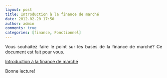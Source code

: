 ```yaml
---
layout: post
title: Introduction à la finance de marché
date: 2012-02-20 17:50
author: admin
comments: true
categories: [finance, Fonctionnel]
---
```

<p style="text-align: justify;">Vous souhaitez faire le point sur les bases de la finance de marché? Ce document est fait pour vous.</p>
<p style="text-align: justify;"><a href="http://www.arolla.fr/blog/wp-content/uploads/2012/02/Introduction-%C3%A0-la-finance-de-march%C3%A9.pdf">Introduction à la finance de marché</a></p>
<p style="text-align: justify;">Bonne lecture!</p>
